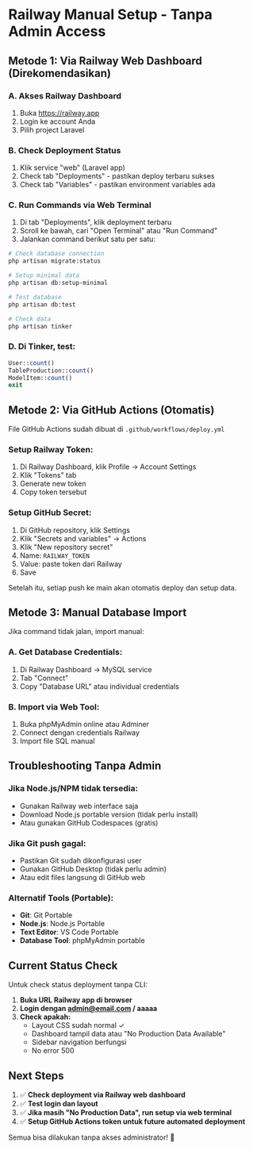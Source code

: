 # Railway Manual Setup - Tanpa Admin Access

## Metode 1: Via Railway Web Dashboard (Direkomendasikan)

### A. Akses Railway Dashboard
1. Buka https://railway.app
2. Login ke account Anda
3. Pilih project Laravel

### B. Check Deployment Status
1. Klik service "web" (Laravel app)
2. Check tab "Deployments" - pastikan deploy terbaru sukses
3. Check tab "Variables" - pastikan environment variables ada

### C. Run Commands via Web Terminal
1. Di tab "Deployments", klik deployment terbaru
2. Scroll ke bawah, cari "Open Terminal" atau "Run Command"
3. Jalankan command berikut satu per satu:

```bash
# Check database connection
php artisan migrate:status

# Setup minimal data
php artisan db:setup-minimal

# Test database
php artisan db:test

# Check data
php artisan tinker
```

### D. Di Tinker, test:
```php
User::count()
TableProduction::count()
ModelItem::count()
exit
```

## Metode 2: Via GitHub Actions (Otomatis)

File GitHub Actions sudah dibuat di `.github/workflows/deploy.yml`

### Setup Railway Token:
1. Di Railway Dashboard, klik Profile → Account Settings
2. Klik "Tokens" tab
3. Generate new token
4. Copy token tersebut

### Setup GitHub Secret:
1. Di GitHub repository, klik Settings
2. Klik "Secrets and variables" → Actions
3. Klik "New repository secret"
4. Name: `RAILWAY_TOKEN`
5. Value: paste token dari Railway
6. Save

Setelah itu, setiap push ke main akan otomatis deploy dan setup data.

## Metode 3: Manual Database Import

Jika command tidak jalan, import manual:

### A. Get Database Credentials:
1. Di Railway Dashboard → MySQL service
2. Tab "Connect" 
3. Copy "Database URL" atau individual credentials

### B. Import via Web Tool:
1. Buka phpMyAdmin online atau Adminer
2. Connect dengan credentials Railway
3. Import file SQL manual

## Troubleshooting Tanpa Admin

### Jika Node.js/NPM tidak tersedia:
- Gunakan Railway web interface saja
- Download Node.js portable version (tidak perlu install)
- Atau gunakan GitHub Codespaces (gratis)

### Jika Git push gagal:
- Pastikan Git sudah dikonfigurasi user
- Gunakan GitHub Desktop (tidak perlu admin)
- Atau edit files langsung di GitHub web

### Alternatif Tools (Portable):
- **Git**: Git Portable
- **Node.js**: Node.js Portable  
- **Text Editor**: VS Code Portable
- **Database Tool**: phpMyAdmin portable

## Current Status Check

Untuk check status deployment tanpa CLI:

1. **Buka URL Railway app di browser**
2. **Login dengan admin@email.com / aaaaa**
3. **Check apakah:**
   - Layout CSS sudah normal ✓
   - Dashboard tampil data atau "No Production Data Available"
   - Sidebar navigation berfungsi
   - No error 500

## Next Steps

1. ✅ **Check deployment via Railway web dashboard**
2. ✅ **Test login dan layout**
3. ✅ **Jika masih "No Production Data", run setup via web terminal**
4. ✅ **Setup GitHub Actions token untuk future automated deployment**

Semua bisa dilakukan tanpa akses administrator! 🎉
